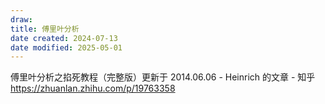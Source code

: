 ```yaml
---
draw:
title: 傅里叶分析
date created: 2024-07-13
date modified: 2025-05-01
---
```


傅里叶分析之掐死教程（完整版）更新于 2014.06.06 - Heinrich 的文章 - 知乎  
https://zhuanlan.zhihu.com/p/19763358
